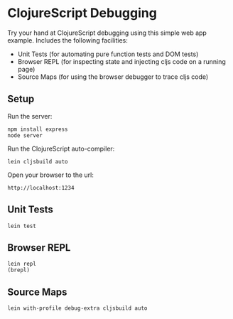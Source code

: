 # ClojureScript Debugging

Try your hand at ClojureScript debugging using this simple web app example.
Includes the following facilities:

- Unit Tests (for automating pure function tests and DOM tests)
- Browser REPL (for inspecting state and injecting cljs code on a running page)
- Source Maps (for using the browser debugger to trace cljs code)

## Setup

Run the server:

```
npm install express
node server
```

Run the ClojureScript auto-compiler:

```
lein cljsbuild auto
```

Open your browser to the url:

```
http://localhost:1234
```

## Unit Tests

```
lein test
```

## Browser REPL

```
lein repl
(brepl)
```

## Source Maps

```
lein with-profile debug-extra cljsbuild auto
```
